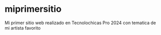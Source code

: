 # miprimersitio
Mi primer sitio web realizado en Tecnolochicas Pro 2024 con tematica de mi artista favorito
